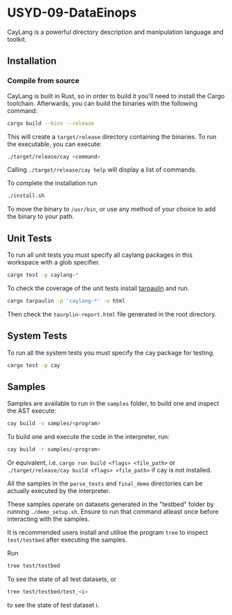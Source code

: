 # USYD-09-DataEinops

CayLang is a powerful directory description and manipulation language and toolkit.

## Installation
### Compile from source
CayLang is built in Rust, so in order to build it you'll need to install the Cargo toolchain. Afterwards, you can build the binaries with the following command:
```bash
cargo build --bins --release
```
This will create a `target/release` directory containing the binaries. To run the executable, you can execute:
```bash
./target/release/cay <command>
```
Calling `./target/release/cay help` will display a list of commands.

To complete the installation run
```bash
./install.sh
```
To move the binary to `/usr/bin`, or use any method of your choice to add the binary to your path.

## Unit Tests

To run all unit tests you must specify all caylang packages in this workspace with a glob specifier.
```bash
cargo test -p caylang-*
```

To check the coverage of the unit tests install [tarpaulin](https://github.com/xd009642/tarpaulin) and run.
```bash
cargo tarpaulin -p 'caylang-*' -o html
```
Then check the `taurplin-report.html` file generated in the root directory.

## System Tests
To run all the system tests you must specify the cay package for testing.
```bash
cargo test -p cay
```

## Samples

Samples are available to run in the `samples` folder, to build one and inspect the AST execute:
```bash
cay build -v samples/<program>
```
To build one and execute the code in the interpreter, run:
```bash
cay build -r samples/<program>
```

Or equivalent, i.e. `cargo run build <flags> <file_path>` or `./target/release/cay build <flags> <file_path>` if cay is not installed.

All the samples in the `parse_tests` and `final_demo` directories can be actually executed by the interpreter.

These samples operate on datasets generated in the "testbed" folder by running `./demo_setup.sh`. Ensure to run that command atleast once before interacting with the samples.

It is recommended users install and utilise the program `tree` to inspect `test/testbed` after executing the samples.

Run
```bash
tree test/testbed
```
To see the state of all test datasets, or
```bash
tree test/testbed/test_<i>
```
to see the state of test dataset i.

